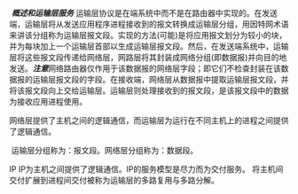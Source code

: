 ​                    ***概述和运输层服务***
运输层协议是在端系统中而不是在路由器中实现的。在发送端，运输层将从发送应用程序进程接收到的报文转换成运输层分组，用因特网术语来讲该分组称为运输层报文段。实现的方法(可能)是将应用报文划分为较小的块，并为每块加上一个运输层首部以生成运输层报文段。然后，在发送端系统中，运输层将这些报文段传递给网络层，网路层将其封装成网络分组(即数据报)并向目的地发送。
​    ***注意***网络路由器仅作用于该数据报的网络层字段；即它们不检查封装在该数据报的运输层报文段的字段。在接收端，网络层从数据报中提取运输层报文段，并将该报文段向上交给运输层。运输层则处理接收到的报文段，是该报文段中的数据为接收应用进程使用。

​    网络层提供了主机之间的逻辑通信，而运输层为运行在不同主机上的进程之间提供了逻辑通信。

​    运输层分组称为：报文段。网络层分组称为：数据段。

IP
    IP为主机之间提供了逻辑通信。IP的服务模型是尽力而为交付服务。
    将主机间交付扩展到进程间交付被称为运输层的多路复用与多路分解。